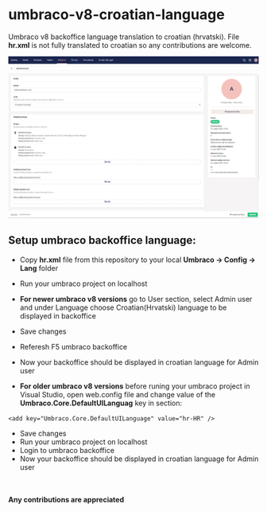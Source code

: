# umbraco-v8-croatian-language
Umbraco v8 backoffice language translation to croatian (hrvatski). File **hr.xml** is not fully translated to croatian so any contributions are welcome.

<img src="https://github.com/alevak09/umbraco-v8-croatian-language/blob/main/assets/lanuage.PNG?raw=true">

## Setup umbraco backoffice language:

- Copy **hr.xml** file from this repository to your local **Umbraco -> Config -> Lang** folder
- Run your umbraco project on localhost
- **For newer umbraco v8 versions** go to User section, select Admin user and under Language choose Croatian(Hrvatski) language to be displayed in backoffice
- Save changes
- Referesh F5 umbraco backoffice
- Now your backoffice should be displayed in croatian language for Admin user

- **For older umbraco v8 versions** before runing your umbraco project in Visual Studio, open web.config file and change value of the **Umbraco.Core.DefaultUILanguag** key in **<appSettings>** section: 
```
<add key="Umbraco.Core.DefaultUILanguage" value="hr-HR" />
```

- Save changes
- Run your umbraco project on localhost
- Login to umbraco backoffice
- Now your backoffice should be displayed in croatian language for Admin user

<br><br>
**Any contributions are appreciated** 
